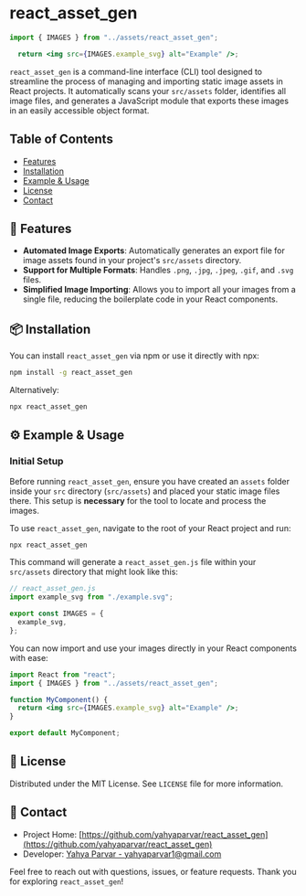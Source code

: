 # react_asset_gen
```jsx
import { IMAGES } from "../assets/react_asset_gen";

  return <img src={IMAGES.example_svg} alt="Example" />;
```
`react_asset_gen` is a command-line interface (CLI) tool designed to streamline the process of managing and importing static image assets in React projects. It automatically scans your `src/assets` folder, identifies all image files, and generates a JavaScript module that exports these images in an easily accessible object format.

## Table of Contents

- [Features](#features)
- [Installation](#installation)
- [Example & Usage](#usage)
- [License](#license)
- [Contact](#contact)

## <a name="features"></a>🌟 Features

- **Automated Image Exports**: Automatically generates an export file for image assets found in your project's `src/assets` directory.
- **Support for Multiple Formats**: Handles `.png`, `.jpg`, `.jpeg`, `.gif`, and `.svg` files.
- **Simplified Image Importing**: Allows you to import all your images from a single file, reducing the boilerplate code in your React components.

## <a name="installation"></a>📦 Installation

You can install `react_asset_gen` via npm or use it directly with npx:

```bash
npm install -g react_asset_gen
```

Alternatively:

```bash
npx react_asset_gen
```

## <a name="usage"></a>⚙️ Example & Usage

### Initial Setup

Before running `react_asset_gen`, ensure you have created an `assets` folder inside your `src` directory (`src/assets`) and placed your static image files there. This setup is <strong>necessary</strong> for the tool to locate and process the images.

To use `react_asset_gen`, navigate to the root of your React project and run:

```bash
npx react_asset_gen
```

This command will generate a `react_asset_gen.js` file within your `src/assets` directory that might look like this:

```javascript
// react_asset_gen.js
import example_svg from "./example.svg";

export const IMAGES = {
  example_svg,
};
```

You can now import and use your images directly in your React components with ease:

```jsx
import React from "react";
import { IMAGES } from "../assets/react_asset_gen";

function MyComponent() {
  return <img src={IMAGES.example_svg} alt="Example" />;
}

export default MyComponent;
```

## <a name="license"></a>📄 License

Distributed under the MIT License. See `LICENSE` file for more information.

## <a name="contact"></a>📧 Contact

- Project Home: [https://github.com/yahyaparvar/react_asset_gen](https://github.com/yahyaparvar/react_asset_gen)
- Developer: [Yahya Parvar - yahyaparvar1@gmail.com](mailto:yahyaparvar1@gmail.com)

Feel free to reach out with questions, issues, or feature requests. Thank you for exploring `react_asset_gen`!
